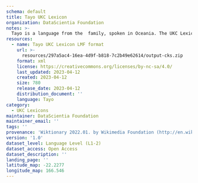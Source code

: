 ```yaml
---
schema: default
title: Tayo UKC Lexicon
organization: DataScientia Foundation
notes: >-
  Tayo is a language from the  family, spoken in Oceania. The UKC Lexicon of Tayo is represented as a lexico-semantic network. It consists of words, word senses, synsets, as well as sense-level and synset-level relationships.
resources:
  - name: Tayo UKC Lexicon LMF format
    url: >-
      resources/297a5ac4-16ea-4d9f-b818-7c2b49e62614/output-cks.zip
    format: xml
    license: https://creativecommons.org/licenses/by-nc-sa/4.0/
    last_updated: 2023-04-12
    created: 2023-04-12
    size: 780
    release_date: 2023-04-12
    distribution_document: ''
    language: Tayo
category:
  - UKC Lexicons
maintainer: DataScientia Foundation
maintainer_email: ''
tags: ''
provenance: 'Wiktionary 2022.01. by Wikimedia Foundation (http://en.wiktionary.org); Princeton WordNet 2.1 by Princeton University (https://wordnet.princeton.edu)'
version: '1.0'
dataset_level: Language Level (L1-2)
dataset_access: Open Access
dataset_description: ''
landing_page: ''
latitude_map: -22.2277
longitude_map: 166.546
---
```

